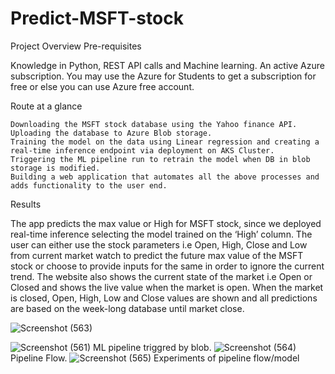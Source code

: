 # Predict-MSFT-stock
Project Overview
Pre-requisites

Knowledge in Python, REST API calls and Machine learning. An active Azure subscription. You may use the Azure for Students to get a subscription for free or else you can use Azure free account.

Route at a glance

    Downloading the MSFT stock database using the Yahoo finance API.
    Uploading the database to Azure Blob storage.
    Training the model on the data using Linear regression and creating a real-time inference endpoint via deployment on AKS Cluster.
    Triggering the ML pipeline run to retrain the model when DB in blob storage is modified.
    Building a web application that automates all the above processes and adds functionality to the user end.

Results

The app predicts the max value or High for MSFT stock, since we deployed real-time inference selecting the model trained on the ‘High’ column. The user can either use the stock parameters i.e Open, High, Close and Low from current market watch to predict the future max value of the MSFT stock or choose to provide inputs for the same in order to ignore the current trend. The website also shows the current state of the market i.e Open or Closed and shows the live value when the market is open. When the market is closed, Open, High, Low and Close values are shown and all predictions are based on the week-long database until market close.

![Screenshot (563)](https://user-images.githubusercontent.com/84835408/146638863-934f09f2-d3fd-4001-8d3d-5ae9927fedc8.png)

![Screenshot (561)](https://user-images.githubusercontent.com/84835408/146638749-89612902-9b1e-4360-9e30-0dbf8785c279.png) 
                                      ML pipeline triggred by blob.
![Screenshot (564)](https://user-images.githubusercontent.com/84835408/146638974-85368dd1-884b-469e-b4b4-25d222b2866e.png)
                                          Pipeline Flow.
![Screenshot (565)](https://user-images.githubusercontent.com/84835408/146639118-b08aa8a6-8cc3-420a-b425-db3ff8c9966d.png)
                                       Experiments of pipeline flow/model 

